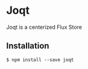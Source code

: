 # Joqt

Joqt is a centerized Flux Store


## Installation

```console
$ npm install --save joqt
```
